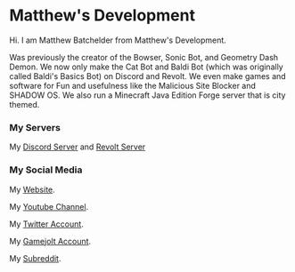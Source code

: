 # Matthew's Development

Hi. I am Matthew Batchelder from Matthew's Development.

Was previously the creator of the Bowser, Sonic Bot, and Geometry Dash Demon. We now only make the Cat Bot and Baldi Bot (which was originally called Baldi's Basics Bot) on Discord and Revolt. We even make games and software for Fun and usefulness like the Malicious Site Blocker and SHADOW OS. We also run a Minecraft Java Edition Forge server that is city themed.

### My Servers

My [Discord Server](https://discord.gg/VBJyndbKC2) and [Revolt Server](https://rvlt.gg/fSfKknAw)

### My Social Media

My [Website](https://matthewfilmsproduc.wixsite.com/matthewsbotdev).

My [Youtube Channel](https://www.youtube.com/channel/UC02Es-JTiKgFZ1afsjjvKCg).

My [Twitter Account](https://twitter.com/MatthewsDev0).

My [Gamejolt Account](https://gamejolt.com/@MatthewsDevelopment).

My [Subreddit](https://www.reddit.com/r/MatthewsDevelopment).